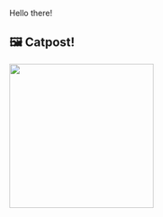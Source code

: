 Hello there!



## 🖼️ Catpost!

<sub>
    <img src="https://cdn2.thecatapi.com/images/de0.jpg" height="256">
</sub>

